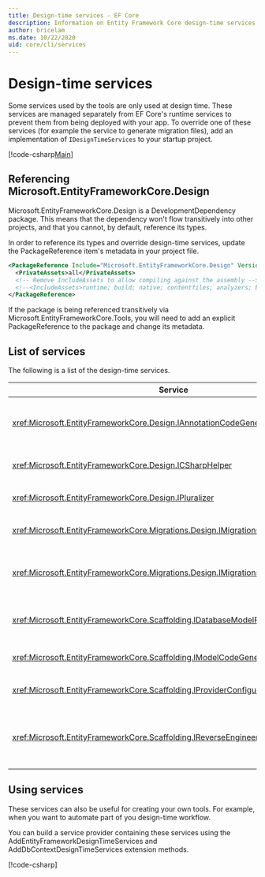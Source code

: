 ```yaml
---
title: Design-time services - EF Core
description: Information on Entity Framework Core design-time services
author: bricelam
ms.date: 10/22/2020
uid: core/cli/services
---
```

# Design-time services

Some services used by the tools are only used at design time. These services are managed separately from EF Core's runtime services to prevent them from being deployed with your app. To override one of these services (for example the service to generate migration files), add an implementation of `IDesignTimeServices` to your startup project.

[!code-csharp[Main](../../../samples/core/Miscellaneous/CommandLine/DesignTimeServices.cs#DesignTimeServices)]

## Referencing Microsoft.EntityFrameworkCore.Design

Microsoft.EntityFrameworkCore.Design is a DevelopmentDependency package. This means that the dependency won't flow transitively into other projects, and that you cannot, by default, reference its types.

In order to reference its types and override design-time services, update the PackageReference item's metadata in your project file.

```xml
<PackageReference Include="Microsoft.EntityFrameworkCore.Design" Version="3.1.9">
  <PrivateAssets>all</PrivateAssets>
  <!-- Remove IncludeAssets to allow compiling against the assembly -->
  <!--<IncludeAssets>runtime; build; native; contentfiles; analyzers; buildtransitive</IncludeAssets>-->
</PackageReference>
```

If the package is being referenced transitively via Microsoft.EntityFrameworkCore.Tools, you will need to add an explicit PackageReference to the package and change its metadata.

## List of services

The following is a list of the design-time services.

Service                                                                              | Description
------------------------------------------------------------------------------------ | -----------
<xref:Microsoft.EntityFrameworkCore.Design.IAnnotationCodeGenerator>                 | Generates the code for corresponding model annotations.
<xref:Microsoft.EntityFrameworkCore.Design.ICSharpHelper>                            | Helps with generating C# code.
<xref:Microsoft.EntityFrameworkCore.Design.IPluralizer>                              | Pluralizes and singularizes words.
<xref:Microsoft.EntityFrameworkCore.Migrations.Design.IMigrationsCodeGenerator>      | Generates code for a migration.
<xref:Microsoft.EntityFrameworkCore.Migrations.Design.IMigrationsScaffolder>         | The main class for managing migration files.
<xref:Microsoft.EntityFrameworkCore.Scaffolding.IDatabaseModelFactory>               | Creates a database model from a database.
<xref:Microsoft.EntityFrameworkCore.Scaffolding.IModelCodeGenerator>                 | Generates code for a model.
<xref:Microsoft.EntityFrameworkCore.Scaffolding.IProviderConfigurationCodeGenerator> | Generates OnConfiguring code.
<xref:Microsoft.EntityFrameworkCore.Scaffolding.IReverseEngineerScaffolder>          | The main class for scaffolding reverse engineered models.

## Using services

These services can also be useful for creating your own tools. For example, when you want to automate part of you design-time workflow.

You can build a service provider containing these services using the AddEntityFrameworkDesignTimeServices and AddDbContextDesignTimeServices extension methods.

[!code-csharp[](../../../samples/core/Miscellaneous/CommandLine/CustomTools.cs#CustomTools)]
